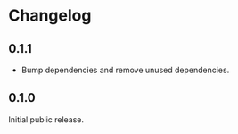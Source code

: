 # Changelog

## 0.1.1

- Bump dependencies and remove unused dependencies.


## 0.1.0

Initial public release.

